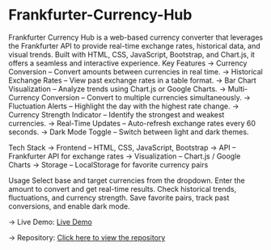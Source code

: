 # Frankfurter-Currency-Hub
Frankfurter Currency Hub is a web-based currency converter that leverages the Frankfurter API to provide real-time exchange rates, historical data, and visual trends. Built with HTML, CSS, JavaScript, Bootstrap, and Chart.js, it offers a seamless and interactive experience.
Key Features
-> Currency Conversion – Convert amounts between currencies in real time.
-> Historical Exchange Rates – View past exchange rates in a table format.
-> Bar Chart Visualization – Analyze trends using Chart.js or Google Charts.
-> Multi-Currency Conversion – Convert to multiple currencies simultaneously.
-> Fluctuation Alerts – Highlight the day with the highest rate change.
-> Currency Strength Indicator – Identify the strongest and weakest currencies.
-> Real-Time Updates – Auto-refresh exchange rates every 60 seconds.
-> Dark Mode Toggle – Switch between light and dark themes.

Tech Stack
-> Frontend – HTML, CSS, JavaScript, Bootstrap
-> API – Frankfurter API for exchange rates
-> Visualization – Chart.js / Google Charts
-> Storage – LocalStorage for favorite currency pairs

Usage
Select base and target currencies from the dropdown.
Enter the amount to convert and get real-time results.
Check historical trends, fluctuations, and currency strength.
Save favorite pairs, track past conversions, and enable dark mode.

-> Live Demo: [Live Demo](https://navyasree-ulava.github.io/Frankfurter-Currency-Hub/Frankfurter%20Currency%20Hub/index.html)

-> Repository: [Click here to view the repository](https://github.com/Navyasree-ulava/Frankfurter-Currency-Hub/tree/main/Frankfurter%20Currency%20Hub)


